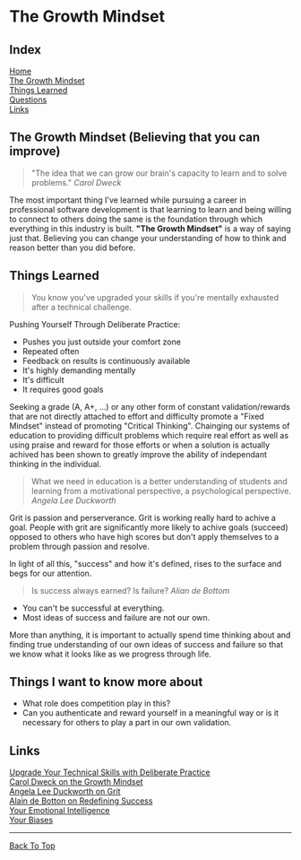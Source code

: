 # The Growth Mindset

## Index

[Home](../README.md)  
[The Growth Mindset](#the-growth-mindset-believing-that-you-can-improve)  
[Things Learned](#things-learned)  
[Questions](#things-i-want-to-know-more-about)  
[Links](#links)

## The Growth Mindset (Believing that you can improve)

> "The idea that we can grow our brain's capacity to learn and to solve problems." *Carol Dweck*

The most important thing I've learned while pursuing a career in professional software development is that learning to learn and being willing to connect to others doing the same is the foundation through which everything in this industry is built. **"The Growth Mindset"** is a way of saying just that. Believing you can change your understanding of how to think and reason better than you did before.

## Things Learned

> You know you've upgraded your skills if you're mentally exhausted after a technical challenge.  

Pushing Yourself Through Deliberate Practice:

- Pushes you just outside your comfort zone
- Repeated often
- Feedback on results is continuously available
- It's highly demanding mentally
- It's difficult
- It requires good goals

Seeking a grade (A, A+, ...) or any other form of constant validation/rewards that are not directly attached to effort and difficulty promote a "Fixed Mindset" instead of promoting "Critical Thinking". Chainging our systems of education to providing difficult problems which require real effort as well as using praise and reward for those efforts or when a solution is actually achived has been shown to greatly improve the ability of independant thinking in the individual.  

> What we need in education is a better understanding of students and learning from a motivational perspective, a psychological perspective. *Angela Lee Duckworth*

Grit is passion and perserverance. Grit is working really hard to achive a goal. People with grit are significantly more likely to achive goals (succeed) opposed to others who have high scores but don't apply themselves to a problem through passion and resolve.  

In light of all this, "success" and how it's defined, rises to the surface and begs for our attention.  

> Is success always earned? Is failure? *Alian de Bottom*

- You can't be successful at everything.
- Most ideas of success and failure are not our own.

More than anything, it is important to actually spend time thinking about and finding true understanding of our own ideas of success and failure so that we know what it looks like as we progress through life.

## Things I want to know more about

- What role does competition play in this?
- Can you authenticate and reward yourself in a meaningful way or is it necessary for others to play a part in our own validation.

## Links

[Upgrade Your Technical Skills with Deliberate Practice](https://web.archive.org/web/20160616225417/http://www.happybearsoftware.com/upgrade-your-technical-skills-with-deliberate-practice)  
[Carol Dweck on the Growth Mindset](https://www.ted.com/talks/carol_dweck_the_power_of_believing_that_you_can_improve?language=en)  
[Angela Lee Duckworth on Grit](https://www.ted.com/talks/angela_lee_duckworth_grit_the_power_of_passion_and_perseverance)  
[Alain de Botton on Redefining Success](https://www.ted.com/talks/alain_de_botton_a_kinder_gentler_philosophy_of_success)  
[Your Emotional Intelligence](https://codefellows.github.io/common_curriculum/career_coaching/201/emotional-intelligence-assessment.html)  
[Your Biases](https://codefellows.github.io/common_curriculum/career_coaching/301/bias-assessment.html)  

---

[Back To Top](#the-growth-mindset)
